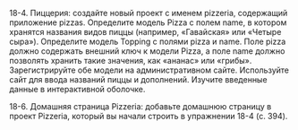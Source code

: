 18-4. Пиццерия: создайте новый проект с именем pizzeria, содержащий приложение pizzas.
Определите модель Pizza с полем name, в котором хранятся названия видов пиццы (например, «Гавайская» или «Четыре сыра»). Определите модель Topping с полями pizza и name.
Поле pizza должно содержать внешний ключ к модели Pizza, а поле name должно позволять хранить такие значения, как «ананас» или «грибы».
Зарегистрируйте обе модели на административном сайте. Используйте сайт для ввода названий пиццы и дополнений. Изучите введенные данные в интерактивной оболочке.

18-6. Домашняя страница Pizzeria: добавьте домашнюю страницу в проект Pizzeria, который
вы начали строить в упражнении 18-4 (с. 394).
